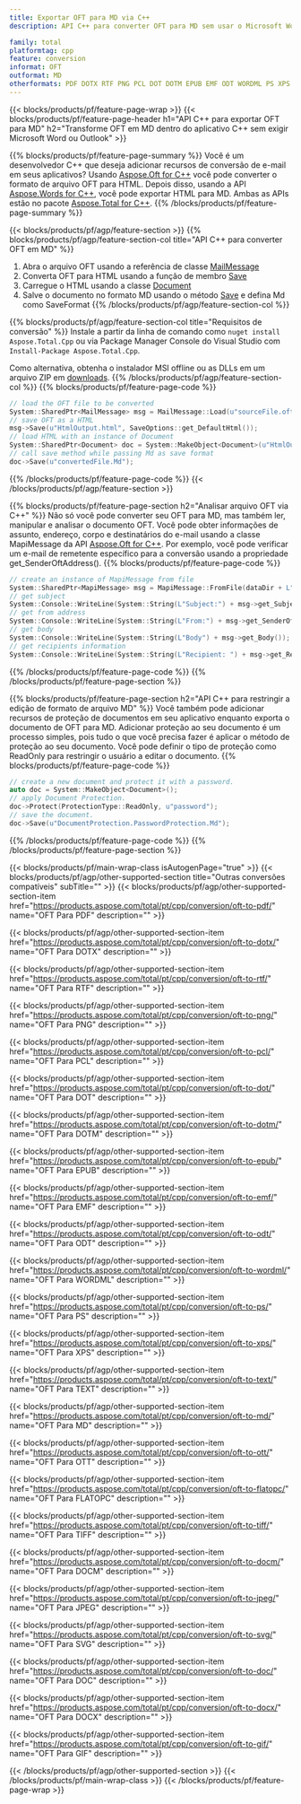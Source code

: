 ```yaml
---
title: Exportar OFT para MD via C++
description: API C++ para converter OFT para MD sem usar o Microsoft Word ou Outlook

family: total
platformtag: cpp
feature: conversion
informat: OFT
outformat: MD
otherformats: PDF DOTX RTF PNG PCL DOT DOTM EPUB EMF ODT WORDML PS XPS TEXT BMP OTT FLATOPC TIFF DOCM JPEG SVG DOC DOCX GIF
---
```

{{< blocks/products/pf/feature-page-wrap >}}
{{< blocks/products/pf/feature-page-header h1="API C++ para exportar OFT para MD" h2="Transforme OFT em MD dentro do aplicativo C++ sem exigir Microsoft Word ou Outlook" >}}

{{% blocks/products/pf/feature-page-summary %}}
Você é um desenvolvedor C++ que deseja adicionar recursos de conversão de e-mail em seus aplicativos? Usando [Aspose.Oft for C++](https://products.aspose.com/oft/cpp/) você pode converter o formato de arquivo OFT para HTML. Depois disso, usando a API [Aspose.Words for C++](https://products.aspose.com/words/cpp/), você pode exportar HTML para MD. Ambas as APIs estão no pacote [Aspose.Total for C++](https://products.aspose.com/total/cpp/). 
{{% /blocks/products/pf/feature-page-summary  %}}

{{< blocks/products/pf/agp/feature-section >}}
{{% blocks/products/pf/agp/feature-section-col title="API C++ para converter OFT em MD" %}}
1. Abra o arquivo OFT usando a referência de classe [MailMessage](https://reference.aspose.com/oft/cpp/class/aspose.oft.mail_message)
2. Converta OFT para HTML usando a função de membro [Save](https://reference.aspose.com/oft/cpp/class/aspose.oft.mail_message#a7e7c6b50c8db5a8bcc6934db02b4a786)
3. Carregue o HTML usando a classe [Document](https://reference.aspose.com/words/cpp/class/aspose.words.document)
4. Salve o documento no formato MD usando o método [Save](https://reference.aspose.com/words/cpp/class/aspose.words.document#save_string_saveformat) e defina Md como SaveFormat
{{% /blocks/products/pf/agp/feature-section-col %}}

{{% blocks/products/pf/agp/feature-section-col title="Requisitos de conversão" %}}
Instale a partir da linha de comando como ```nuget install Aspose.Total.Cpp``` ou via Package Manager Console do Visual Studio com ```Install-Package Aspose.Total.Cpp```.

Como alternativa, obtenha o instalador MSI offline ou as DLLs em um arquivo ZIP em [downloads](https://downloads.aspose.com/total/cpp).
{{% /blocks/products/pf/agp/feature-section-col %}}
{{% blocks/products/pf/feature-page-code %}}

```cpp
// load the OFT file to be converted
System::SharedPtr<MailMessage> msg = MailMessage::Load(u"sourceFile.oft");
// save OFT as a HTML 
msg->Save(u"HtmlOutput.html", SaveOptions::get_DefaultHtml());  
// load HTML with an instance of Document
System::SharedPtr<Document> doc = System::MakeObject<Document>(u"HtmlOutput.html");
// call save method while passing Md as save format
doc->Save(u"convertedFile.Md");
```


{{% /blocks/products/pf/feature-page-code %}}
{{< /blocks/products/pf/agp/feature-section >}}

{{% blocks/products/pf/feature-page-section  h2="Analisar arquivo OFT via C++" %}}
Não só você pode converter seu OFT para MD, mas também ler, manipular e analisar o documento OFT. Você pode obter informações de assunto, endereço, corpo e destinatários do e-mail usando a classe MapiMessage da API [Aspose.Oft for C++](https://products.aspose.com/oft/cpp/). Por exemplo, você pode verificar um e-mail de remetente específico para a conversão usando a propriedade get_SenderOftAddress().
{{% blocks/products/pf/feature-page-code %}}

```cpp
// create an instance of MapiMessage from file
System::SharedPtr<MapiMessage> msg = MapiMessage::FromFile(dataDir + L"message.oft");
// get subject
System::Console::WriteLine(System::String(L"Subject:") + msg->get_Subject());
// get from address
System::Console::WriteLine(System::String(L"From:") + msg->get_SenderOftAddress());
// get body
System::Console::WriteLine(System::String(L"Body") + msg->get_Body());
// get recipients information
System::Console::WriteLine(System::String(L"Recipient: ") + msg->get_Recipients());
```

{{% /blocks/products/pf/feature-page-code  %}}
{{% /blocks/products/pf/feature-page-section %}}

{{% blocks/products/pf/feature-page-section  h2="API C++ para restringir a edição de formato de arquivo MD" %}}
Você também pode adicionar recursos de proteção de documentos em seu aplicativo enquanto exporta o documento de OFT para MD. Adicionar proteção ao seu documento é um processo simples, pois tudo o que você precisa fazer é aplicar o método de proteção ao seu documento. Você pode definir o tipo de proteção como ReadOnly para restringir o usuário a editar o documento.
{{% blocks/products/pf/feature-page-code %}}

```cpp
// create a new document and protect it with a password.
auto doc = System::MakeObject<Document>();
// apply Document Protection.
doc->Protect(ProtectionType::ReadOnly, u"password");
// save the document.
doc->Save(u"DocumentProtection.PasswordProtection.Md");
```

{{% /blocks/products/pf/feature-page-code  %}}
{{% /blocks/products/pf/feature-page-section %}}

{{< blocks/products/pf/main-wrap-class isAutogenPage="true" >}}
{{< blocks/products/pf/agp/other-supported-section title="Outras conversões compatíveis" subTitle="" >}}
{{< blocks/products/pf/agp/other-supported-section-item href="https://products.aspose.com/total/pt/cpp/conversion/oft-to-pdf/" name="OFT Para PDF" description="" >}}

{{< blocks/products/pf/agp/other-supported-section-item href="https://products.aspose.com/total/pt/cpp/conversion/oft-to-dotx/" name="OFT Para DOTX" description="" >}}

{{< blocks/products/pf/agp/other-supported-section-item href="https://products.aspose.com/total/pt/cpp/conversion/oft-to-rtf/" name="OFT Para RTF" description="" >}}

{{< blocks/products/pf/agp/other-supported-section-item href="https://products.aspose.com/total/pt/cpp/conversion/oft-to-png/" name="OFT Para PNG" description="" >}}

{{< blocks/products/pf/agp/other-supported-section-item href="https://products.aspose.com/total/pt/cpp/conversion/oft-to-pcl/" name="OFT Para PCL" description="" >}}

{{< blocks/products/pf/agp/other-supported-section-item href="https://products.aspose.com/total/pt/cpp/conversion/oft-to-dot/" name="OFT Para DOT" description="" >}}

{{< blocks/products/pf/agp/other-supported-section-item href="https://products.aspose.com/total/pt/cpp/conversion/oft-to-dotm/" name="OFT Para DOTM" description="" >}}

{{< blocks/products/pf/agp/other-supported-section-item href="https://products.aspose.com/total/pt/cpp/conversion/oft-to-epub/" name="OFT Para EPUB" description="" >}}

{{< blocks/products/pf/agp/other-supported-section-item href="https://products.aspose.com/total/pt/cpp/conversion/oft-to-emf/" name="OFT Para EMF" description="" >}}

{{< blocks/products/pf/agp/other-supported-section-item href="https://products.aspose.com/total/pt/cpp/conversion/oft-to-odt/" name="OFT Para ODT" description="" >}}

{{< blocks/products/pf/agp/other-supported-section-item href="https://products.aspose.com/total/pt/cpp/conversion/oft-to-wordml/" name="OFT Para WORDML" description="" >}}

{{< blocks/products/pf/agp/other-supported-section-item href="https://products.aspose.com/total/pt/cpp/conversion/oft-to-ps/" name="OFT Para PS" description="" >}}

{{< blocks/products/pf/agp/other-supported-section-item href="https://products.aspose.com/total/pt/cpp/conversion/oft-to-xps/" name="OFT Para XPS" description="" >}}

{{< blocks/products/pf/agp/other-supported-section-item href="https://products.aspose.com/total/pt/cpp/conversion/oft-to-text/" name="OFT Para TEXT" description="" >}}

{{< blocks/products/pf/agp/other-supported-section-item href="https://products.aspose.com/total/pt/cpp/conversion/oft-to-md/" name="OFT Para MD" description="" >}}

{{< blocks/products/pf/agp/other-supported-section-item href="https://products.aspose.com/total/pt/cpp/conversion/oft-to-ott/" name="OFT Para OTT" description="" >}}

{{< blocks/products/pf/agp/other-supported-section-item href="https://products.aspose.com/total/pt/cpp/conversion/oft-to-flatopc/" name="OFT Para FLATOPC" description="" >}}

{{< blocks/products/pf/agp/other-supported-section-item href="https://products.aspose.com/total/pt/cpp/conversion/oft-to-tiff/" name="OFT Para TIFF" description="" >}}

{{< blocks/products/pf/agp/other-supported-section-item href="https://products.aspose.com/total/pt/cpp/conversion/oft-to-docm/" name="OFT Para DOCM" description="" >}}

{{< blocks/products/pf/agp/other-supported-section-item href="https://products.aspose.com/total/pt/cpp/conversion/oft-to-jpeg/" name="OFT Para JPEG" description="" >}}

{{< blocks/products/pf/agp/other-supported-section-item href="https://products.aspose.com/total/pt/cpp/conversion/oft-to-svg/" name="OFT Para SVG" description="" >}}

{{< blocks/products/pf/agp/other-supported-section-item href="https://products.aspose.com/total/pt/cpp/conversion/oft-to-doc/" name="OFT Para DOC" description="" >}}

{{< blocks/products/pf/agp/other-supported-section-item href="https://products.aspose.com/total/pt/cpp/conversion/oft-to-docx/" name="OFT Para DOCX" description="" >}}

{{< blocks/products/pf/agp/other-supported-section-item href="https://products.aspose.com/total/pt/cpp/conversion/oft-to-gif/" name="OFT Para GIF" description="" >}}


{{< /blocks/products/pf/agp/other-supported-section >}}
{{< /blocks/products/pf/main-wrap-class >}}
{{< /blocks/products/pf/feature-page-wrap >}}
